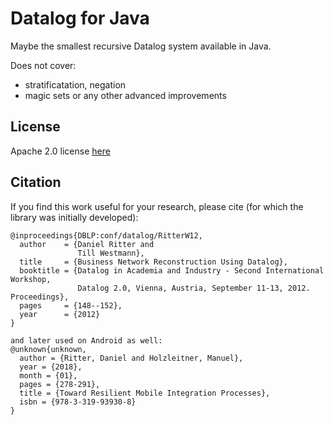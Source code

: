 # Datalog for Java

Maybe the smallest recursive Datalog system available in Java.

Does not cover:
- stratificatation, negation
- magic sets or any other advanced improvements

## License

Apache 2.0 license [here](https://github.com/dritter-hd/dlog/blob/master/LICENSE)

## Citation

If you find this work useful for your research, please cite (for which the library was initially developed):
```
@inproceedings{DBLP:conf/datalog/RitterW12,
  author    = {Daniel Ritter and
               Till Westmann},
  title     = {Business Network Reconstruction Using Datalog},
  booktitle = {Datalog in Academia and Industry - Second International Workshop,
               Datalog 2.0, Vienna, Austria, September 11-13, 2012. Proceedings},
  pages     = {148--152},
  year      = {2012}
}

and later used on Android as well:
@unknown{unknown,
  author = {Ritter, Daniel and Holzleitner, Manuel},
  year = {2018},
  month = {01},
  pages = {278-291},
  title = {Toward Resilient Mobile Integration Processes},
  isbn = {978-3-319-93930-8}
}
```
